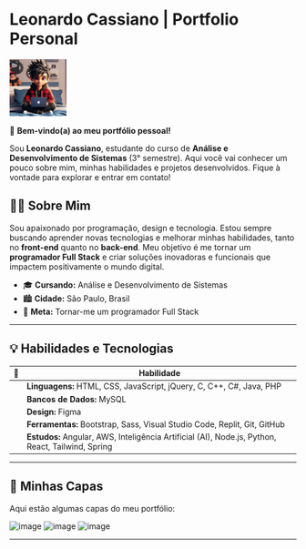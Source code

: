 # Leonardo Cassiano | Portfolio Personal

<img src="images/logo-leo.jpeg" alt="Avatar Leonardo Cassiano" width="100" />

👋 **Bem-vindo(a) ao meu portfólio pessoal!** 

Sou **Leonardo Cassiano**, estudante do curso de **Análise e Desenvolvimento de Sistemas** (3° semestre). Aqui você vai conhecer um pouco sobre mim, minhas habilidades e projetos desenvolvidos. Fique à vontade para explorar e entrar em contato!

## 🧑‍💻 Sobre Mim
Sou apaixonado por programação, design e tecnologia. Estou sempre buscando aprender novas tecnologias e melhorar minhas habilidades, tanto no **front-end** quanto no **back-end**. Meu objetivo é me tornar um **programador Full Stack** e criar soluções inovadoras e funcionais que impactem positivamente o mundo digital.

- 🎓 **Cursando:** Análise e Desenvolvimento de Sistemas
- 🏙️ **Cidade:** São Paulo, Brasil
- 🎯 **Meta:** Tornar-me um programador Full Stack

---

## 💡 Habilidades e Tecnologias

| 🔧 | Habilidade                          |
|----|------------------------------------|
| <i class="fas fa-code"></i> | **Linguagens:** HTML, CSS, JavaScript, jQuery, C, C++, C#, Java, PHP |
| <i class="fas fa-database"></i> | **Bancos de Dados:** MySQL |
| <i class="fas fa-paint-brush"></i> | **Design:** Figma |
| <i class="fas fa-tools"></i> | **Ferramentas:** Bootstrap, Sass, Visual Studio Code, Replit, Git, GitHub |
| <i class="fas fa-book"></i> | **Estudos:** Angular, AWS, Inteligência Artificial (AI), Node.js, Python, React, Tailwind, Spring |

---

## 📸 Minhas Capas

Aqui estão algumas capas do meu portfólio:

![image](https://github.com/user-attachments/assets/e1cb28f8-57ff-488a-9222-671d7b7468e0)
![image](https://github.com/user-attachments/assets/ee5b35f8-9c86-468f-8cec-597eb34630d9)
![image](https://github.com/user-attachments/assets/7e65d3ff-51c4-4814-9aa0-356434a8f8b4)


---
